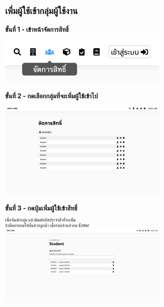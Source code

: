 # เพี่มผู้ใช้เข้ากลุ่มผู้ใช้งาน
## ขั้นที่ 1 - เข้าหน้าจัดการสิทธิ์
![](../img/navigation-bar/permission-button.png)

## ขั้นที่ 2 - กดเลือกกลุ่มที่จะเพิ่มผู้ใช้เข้าไป
![](../img/manage-role-permission/overall.png)

## ขั้นที่ 3 - กดปุ่มเพิ่มผู้ใช้เข้าสิทธิ์
เพื่อจัดเข้ากลุ่ม แล้วพิมพ์รหัสประจำตัวที่จะเพิ่ม <br>
ถ้ามีหลายคนให้คั่นด้วยลูกน้ำ เมื่อรบแล้วแล้วกด Enter
![](../img/manage-role-permission/user-group.png)
